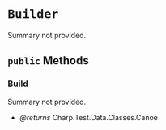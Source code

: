 # `Builder`

Summary not provided.

## `public` Methods

### Build

Summary not provided.

- *@returns* Charp.Test.Data.Classes.Canoe